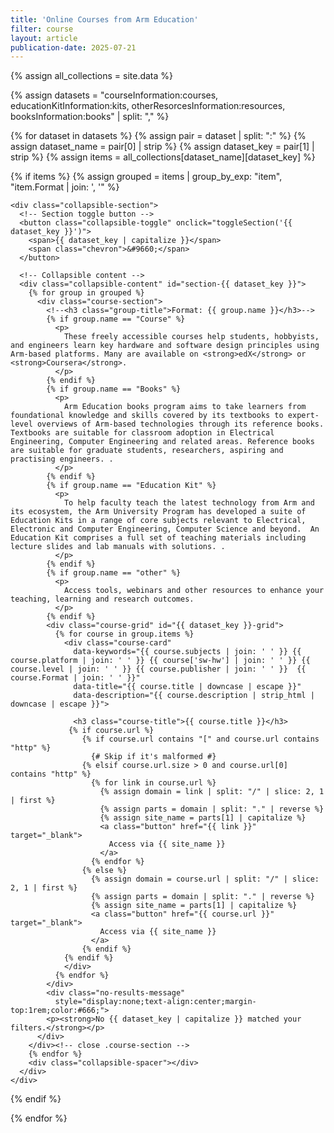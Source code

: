 ```yaml
---
title: 'Online Courses from Arm Education'
filter: course
layout: article
publication-date: 2025-07-21
---
```




<!-- Grid Container -->
{% assign all_collections = site.data %} 

{% assign datasets = 
  "courseInformation:courses,
   educationKitInformation:kits,
   otherResorcesInformation:resources,
   booksInformation:books" | split: "," %} 

{% for dataset in datasets %} 
  {% assign pair = dataset | split: ":" %}
  {% assign dataset_name = pair[0] | strip %}
  {% assign dataset_key = pair[1] | strip %} 
  {% assign items = all_collections[dataset_name][dataset_key] %}
<div class="course-grid" id="course-grid">
  {% if items %}
    {% assign grouped = items | group_by_exp: "item", "item.Format | join: ', '" %}
    
    <div class="collapsible-section">
      <!-- Section toggle button -->
      <button class="collapsible-toggle" onclick="toggleSection('{{ dataset_key }}')">
        <span>{{ dataset_key | capitalize }}</span>
        <span class="chevron">&#9660;</span>
      </button>

      <!-- Collapsible content -->
      <div class="collapsible-content" id="section-{{ dataset_key }}">
        {% for group in grouped %}
          <div class="course-section">
            <!--<h3 class="group-title">Format: {{ group.name }}</h3>-->
            {% if group.name == "Course" %}
              <p>
                These freely accessible courses help students, hobbyists, and engineers learn key hardware and software design principles using Arm-based platforms. Many are available on <strong>edX</strong> or <strong>Coursera</strong>.
              </p>
            {% endif %}
            {% if group.name == "Books" %}
              <p>
                Arm Education books program aims to take learners from foundational knowledge and skills covered by its textbooks to expert-level overviews of Arm-based technologies through its reference books. Textbooks are suitable for classroom adoption in Electrical Engineering, Computer Engineering and related areas. Reference books are suitable for graduate students, researchers, aspiring and practising engineers. .
              </p>
            {% endif %}
            {% if group.name == "Education Kit" %}
              <p>
                To help faculty teach the latest technology from Arm and its ecosystem, the Arm University Program has developed a suite of Education Kits in a range of core subjects relevant to Electrical, Electronic and Computer Engineering, Computer Science and beyond.  An Education Kit comprises a full set of teaching materials including lecture slides and lab manuals with solutions. .
              </p>
            {% endif %}
            {% if group.name == "other" %}
              <p>
                Access tools, webinars and other resources to enhance your teaching, learning and research outcomes.  
              </p>
            {% endif %}
            <div class="course-grid" id="{{ dataset_key }}-grid">
              {% for course in group.items %}
                <div class="course-card"
                  data-keywords="{{ course.subjects | join: ' ' }} {{ course.platform | join: ' ' }} {{ course['sw-hw'] | join: ' ' }} {{ course.level | join: ' ' }} {{ course.publisher | join: ' ' }}  {{ course.Format | join: ' ' }}"
                  data-title="{{ course.title | downcase | escape }}"
                  data-description="{{ course.description | strip_html | downcase | escape }}">

                  <h3 class="course-title">{{ course.title }}</h3>
                 {% if course.url %}
                    {% if course.url contains "[" and course.url contains "http" %}
                      {# Skip if it's malformed #}
                    {% elsif course.url.size > 0 and course.url[0] contains "http" %}
                      {% for link in course.url %}
                        {% assign domain = link | split: "/" | slice: 2, 1 | first %}
                        {% assign parts = domain | split: "." | reverse %}
                        {% assign site_name = parts[1] | capitalize %}
                        <a class="button" href="{{ link }}" target="_blank">
                          Access via {{ site_name }}
                        </a>
                      {% endfor %}
                    {% else %}
                      {% assign domain = course.url | split: "/" | slice: 2, 1 | first %}
                      {% assign parts = domain | split: "." | reverse %}
                      {% assign site_name = parts[1] | capitalize %}
                      <a class="button" href="{{ course.url }}" target="_blank">
                        Access via {{ site_name }}
                      </a>
                    {% endif %}
                {% endif %}
                </div>
              {% endfor %}
            </div>
            <div class="no-results-message"
              style="display:none;text-align:center;margin-top:1rem;color:#666;">
            <p><strong>No {{ dataset_key | capitalize }} matched your filters.</strong></p>
          </div>
        </div><!-- close .course-section -->
        {% endfor %}
        <div class="collapsible-spacer"></div>
      </div>
    </div>
  {% endif %}
  </div>
{% endfor %}


<!-- No Results Message -->
<div id="no-results" style="display: none; text-align: center; margin-top: 2rem; color: #666;">
  <p><strong>No results found.</strong><br>Try adjusting your filters or search terms.</p>
</div>

<link rel="stylesheet" href="{{ '/assets/css/index.css' | relative_url }}">

<!-- this Js handels the toggle section -->

<script>
  function toggleSection(key) {
    const section = document.getElementById('section-' + key);
    const container = section.parentElement;
    const isActive = container.classList.contains('active');

    if (isActive) {
      // Collapse section
      section.style.height = section.scrollHeight + 'px';
      requestAnimationFrame(() => {
        section.style.height = '0px';
        container.classList.remove('active');
      });
    } else {
      // Expand section
      section.style.height = section.scrollHeight + 'px';
      container.classList.add('active');

      section.addEventListener('transitionend', function resetHeight() {
        section.style.height = 'auto';
        section.removeEventListener('transitionend', resetHeight);
      });
    }
  }

  function resetSectionHeight(sectionId) {
    const section = document.getElementById(sectionId);
    if (!section) return;

    // If it’s expanded, recalculate height based on updated content
    const container = section.parentElement;
    if (container.classList.contains('active')) {
      section.style.height = 'auto'; // reset temporarily to get true scrollHeight
      const newHeight = section.scrollHeight;
      section.style.height = newHeight + 'px';
    }
  }

</script>

